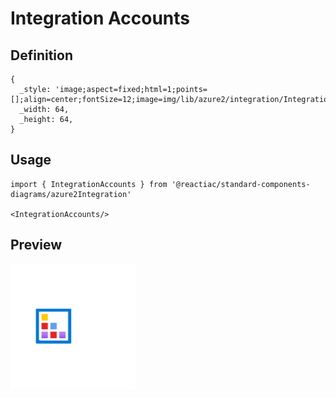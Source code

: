 # Integration Accounts

## Definition

```
{
  _style: 'image;aspect=fixed;html=1;points=[];align=center;fontSize=12;image=img/lib/azure2/integration/Integration_Accounts.svg;strokeColor=none;',
  _width: 64,
  _height: 64,
}
```

## Usage

```
import { IntegrationAccounts } from '@reactiac/standard-components-diagrams/azure2Integration'

<IntegrationAccounts/>
```

## Preview

<img src="./integration-accounts.png" width="200"/>
